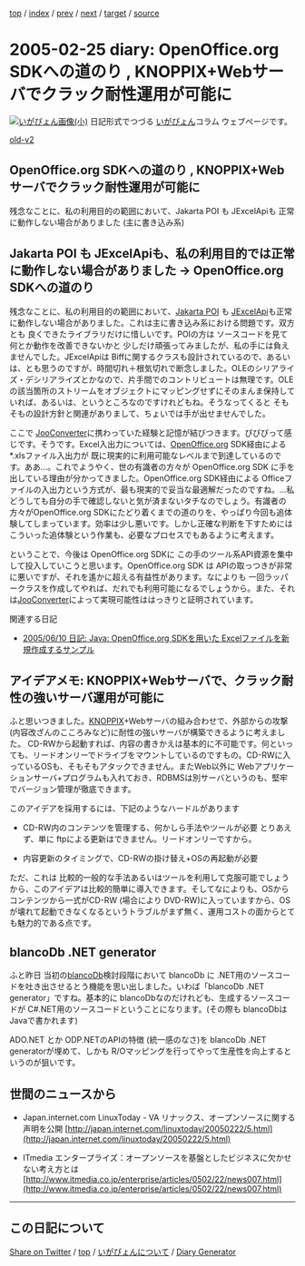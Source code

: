 [top](https://igapyon.github.io/diary/) 
 / [index](https://igapyon.github.io/diary/2005/index.html) 
 / [prev](https://igapyon.github.io/diary/2005/ig050222.html) 
 / [next](https://igapyon.github.io/diary/2005/ig050226.html) 
 / [target](https://igapyon.github.io/diary/2005/ig050225.html) 
 / [source](https://github.com/igapyon/diary/blob/gh-pages/2005/ig050225.html.src.md) 

2005-02-25 diary: OpenOffice.org SDKへの道のり , KNOPPIX+Webサーバでクラック耐性運用が可能に
=====================================================================================================
[![いがぴょん画像(小)](https://igapyon.github.io/diary/images/iga200306s.jpg "いがぴょん")](https://igapyon.github.io/diary/memo/memoigapyon.html) 日記形式でつづる [いがぴょん](https://igapyon.github.io/diary/memo/memoigapyon.html)コラム ウェブページです。

[old-v2](ig050225-orig.html)

## OpenOffice.org SDKへの道のり , KNOPPIX+Webサーバでクラック耐性運用が可能に

残念なことに、私の利用目的の範囲において、Jakarta POI も JExcelApiも 正常に動作しない場合がありました (主に書き込み系)


## Jakarta POI も JExcelApiも、私の利用目的では正常に動作しない場合がありました → OpenOffice.org SDKへの道のり

残念なことに、私の利用目的の範囲において、[Jakarta POI](http://www.igapyon.jp/igapyon/diary/keyword/jakartapoi.html) も [JExcelApi](http://www.igapyon.jp/igapyon/diary/keyword/jexcelapi.html)も正常に動作しない場合がありました。これは主に書き込み系における問題です。双方とも 良くできたライブラリだけに惜しいです。POIの方は ソースコードを見て何とか動作を改善できないかと 少しだけ頑張ってみましたが、私の手には負えませんでした。JExcelApiは Biffに関するクラスも設計されているので、あるいは、とも思うのですが、時間切れ＋根気切れで断念しました。OLEのシリアライズ・デシリアライズとかなので、片手間でのコントリビュートは無理です。OLEの該当箇所のストリームをオブジェクトにマッピングせずにそのまんま保持していれば、あるいは、というところなのですけれどもね。そうなってくると そもそもの設計方針と関連がありまして、ちょいでは手が出せませんでした。

ここで [JooConverter](http://hp.vector.co.jp/authors/VA027994/joo/jooconverter.html)に携わっていた経験と記憶が結びつきます。ぴぴぴって感じです。そうです。Excel入出力については、[OpenOffice.org](http://ja.openoffice.org/)
SDK経由による *.xlsファイル入出力が 既に現実的に利用可能なレベルまで到達しているのです。ああ…。これでようやく、世の有識者の方々が
OpenOffice.org SDK に手を出している理由が分かってきました。OpenOffice.org SDK経由による Officeファイルの入出力という方式が、最も現実的で妥当な最適解だったのですね。…私 どうしても自分の手で確認しないと気が済まないタチなのでしょう。有識者の方々がOpenOffice.org SDKにたどり着くまでの道のりを、やっぱり今回も追体験してしまっています。効率は少し悪いです。しかし正確な判断を下すためにはこういった追体験という作業も、必要なプロセスでもあるように考えます。

ということで、今後は OpenOffice.org SDKに この手のツール系API資源を集中して投入していこうと思います。OpenOffice.org
SDK は APIの取っつきが非常に悪いですが、それを遙かに超える有益性があります。なによりも 一回ラッパークラスを作成してやれば、だれでも利用可能になるでしょうから。また、それは[JooConverter](http://hp.vector.co.jp/authors/VA027994/joo/jooconverter.html)によって実現可能性ははっきりと証明されています。

関連する日記

* [2005/06/10 日記: Java: OpenOffice.org SDKを用いた Excelファイルを新規作成するサンプル](ig050610.html)

## アイデアメモ: KNOPPIX+Webサーバで、クラック耐性の強いサーバ運用が可能に

ふと思いつきました。[KNOPPIX](http://www.igapyon.jp/igapyon/diary/keyword/knoppix.html)+Webサーバの組み合わせで、外部からの攻撃(内容改ざんのこころみなど)に耐性の強いサーバが構築できるように考えました。
CD-RWから起動すれば、内容の書きかえは基本的に不可能です。何といっても、リードオンリーでドライブをマウントしているのですもの。CD-RWに入っているOSも、そもそもアタックできません。またWeb以外に
Webアプリケーションサーバ+プログラムも入れておき、RDBMSは別サーバというのも、堅牢でバージョン管理が徹底できます。

このアイデアを採用するには、下記のようなハードルがあります

* CD-RW内のコンテンツを管理する、何かしら手法やツールが必要
  とりあえず、単に ftpによる更新はできません。リードオンリーですから。
  
* 内容更新のタイミングで、CD-RWの掛け替え+OSの再起動が必要

ただ、これは 比較的一般的な手法あるいはツールを利用して克服可能でしょうから、このアイデアは比較的簡単に導入できます。そしてなによりも、OSからコンテンツから一式がCD-RW
(場合により DVD-RW)に入っていますから、OSが壊れて起動できなくなるというトラブルがまず無く、運用コストの面からとても魅力的である点です。

## blancoDb .NET generator

ふと昨日 当初の[blancoDb](http://www.igapyon.jp/blanco/blancodb.html)検討段階において blancoDb に .NET用のソースコードを吐き出させるとう機能を思い出しました。いわば「blancoDb .NET generator」ですね。基本的に blancoDbなのだけれども、生成するソースコードが C#.NET用のソースコードということになります。(その際も
blancoDbはJavaで書かれます)

ADO.NET とか ODP.NETのAPIの特徴 (統一感のなさ)を blancoDb .NET generatorが埋めて、しかも R/Oマッピングを行ってやって生産性を向上するというのが狙いです。

## 世間のニュースから

* Japan.internet.com LinuxToday - VA リナックス、オープンソースに関する声明を公開
  [http://japan.internet.com/linuxtoday/20050222/5.html](http://japan.internet.com/linuxtoday/20050222/5.html)
  
* ITmedia エンタープライズ：オープンソースを基盤としたビジネスに欠かせない考え方とは
  [http://www.itmedia.co.jp/enterprise/articles/0502/22/news007.html](http://www.itmedia.co.jp/enterprise/articles/0502/22/news007.html)

----------------------------------------------------------------------------------------------------

## この日記について

[Share on Twitter](https://twitter.com/intent/tweet?hashtags=igapyon%2Cdiary%2C%E3%81%84%E3%81%8C%E3%81%B4%E3%82%87%E3%82%93&text=OpenOffice.org+SDK%E3%81%B8%E3%81%AE%E9%81%93%E3%81%AE%E3%82%8A+%2C+KNOPPIX%2BWeb%E3%82%B5%E3%83%BC%E3%83%90%E3%81%A7%E3%82%AF%E3%83%A9%E3%83%83%E3%82%AF%E8%80%90%E6%80%A7%E9%81%8B%E7%94%A8%E3%81%8C%E5%8F%AF%E8%83%BD%E3%81%AB&url=https%3A%2F%2Figapyon.github.io%2Fdiary%2F2005%2Fig050225.html) / [top](../index.html) / [いがぴょんについて](https://igapyon.github.io/diary/memo/memoigapyon.html) / [Diary Generator](https://github.com/igapyon/igapyonv3)
